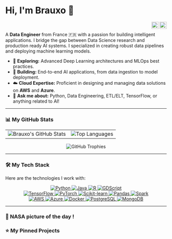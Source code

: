 # Hi, I'm Brauxo 👋

<a href="https://www.linkedin.com/in/your-linkedin-profile">
  <img align="right" alt="Brauxo's LinkedIn" width="22px" src="https://cdn.jsdelivr.net/npm/simple-icons@v3/icons/linkedin.svg" />
</a>
<a href="mailto:your-email@example.com">
  <img align="right" alt="Email" width="22px" src="https://cdn.jsdelivr.net/npm/simple-icons@v3/icons/gmail.svg" />
</a>

<br/>

A **Data Engineer** from France 🇫🇷 with a passion for building intelligent applications. I bridge the gap between Data Science research and production ready AI systems. I specialized in creating robust data pipelines and deploying machine learning models.

- 🧠 **Exploring:** Advanced Deep Learning architectures and MLOps best practices.
- 🚀 **Building:** End-to-end AI applications, from data ingestion to model deployment.
- ☁️ **Cloud Expertise:** Proficient in designing and managing data solutions on **AWS** and **Azure**.
- 💬 **Ask me about:** Python, Data Engineering, ETL/ELT, TensorFlow, or anything related to AI!

---

### 📊 My GitHub Stats

<p align="center">
  <table border="0" cellpadding="0" cellspacing="0">
    <tr>
      <td>
        <img src="https://github-readme-stats.vercel.app/api?username=Brauxo&show_icons=true&theme=tokyonight&hide_border=true&count_private=true" alt="Brauxo's GitHub Stats" />
      </td>
      <td>
        <img src="https://github-readme-stats.vercel.app/api/top-langs/?username=Brauxo&layout=compact&theme=tokyonight&hide_border=true" alt="Top Languages" />
      </td>
    </tr>
  </table>
<p align="center">
  <img src="https://github-profile-trophy.vercel.app/?username=Brauxo&theme=tokyonight&row=1&column=7" alt="GitHub Trophies" />
</p>

---

### 🛠️ My Tech Stack

Here are the technologies I work with:

<p align="center">
  <!-- Languages -->
  <a href="https://www.python.org" target="_blank"> <img src="https://img.shields.io/badge/Python-3776AB?style=for-the-badge&logo=python&logoColor=white" alt="Python"/> </a>
  <a href="https://www.java.com" target="_blank"> <img src="https://img.shields.io/badge/Java-ED8B00?style=for-the-badge&logo=openjdk&logoColor=white" alt="Java"/> </a>
  <a href="https://www.r-project.org/" target="_blank"> <img src="https://img.shields.io/badge/R-276DC3?style=for-the-badge&logo=r&logoColor=white" alt="R"/> </a>
  <a href="https://godotengine.org/" target="_blank"> <img src="https://img.shields.io/badge/GDScript-478CB0?style=for-the-badge&logo=godot-engine&logoColor=white" alt="GDScript"/> </a>
  <br/>
  <!-- DATA/ML -->
  <a href="https://www.tensorflow.org" target="_blank"> <img src="https://img.shields.io/badge/TensorFlow-FF6F00?style=for-the-badge&logo=tensorflow&logoColor=white" alt="TensorFlow"/> </a>
  <a href="https://pytorch.org/" target="_blank"> <img src="https://img.shields.io/badge/PyTorch-EE4C2C?style=for-the-badge&logo=pytorch&logoColor=white" alt="PyTorch"/> </a>
  <a href="https://scikit-learn.org/" target="_blank"> <img src="https://img.shields.io/badge/scikit--learn-%23F7931E?style=for-the-badge&logo=scikit-learn&logoColor=white" alt="Scikit-learn"/> </a>
  <a href="https://pandas.pydata.org/" target="_blank"> <img src="https://img.shields.io/badge/Pandas-150458?style=for-the-badge&logo=pandas&logoColor=white" alt="Pandas"/> </a>
  <a href="https://spark.apache.org/" target="_blank"> <img src="https://img.shields.io/badge/Apache%20Spark-E25A1C?style=for-the-badge&logo=apache-spark&logoColor=white" alt="Spark"/> </a>
  <br/>
  <!-- Devops -->
  <a href="https://aws.amazon.com" target="_blank"> <img src="https://img.shields.io/badge/AWS-232F3E?style=for-the-badge&logo=amazon-aws&logoColor=white" alt="AWS"/> </a>
  <a href="https://azure.microsoft.com" target="_blank"> <img src="https://img.shields.io/badge/Azure-0078D4?style=for-the-badge&logo=microsoft-azure&logoColor=white" alt="Azure"/> </a>
  <a href="https://www.docker.com/" target="_blank"> <img src="https://img.shields.io/badge/Docker-2496ED?style=for-the-badge&logo=docker&logoColor=white" alt="Docker"/> </a>
  <a href="https://www.postgresql.org" target="_blank"> <img src="https://img.shields.io/badge/PostgreSQL-336791?style=for-the-badge&logo=postgresql&logoColor=white" alt="PostgreSQL"/> </a>
  <a href="https://www.mongodb.com/" target="_blank"> <img src="https://img.shields.io/badge/MongoDB-47A248?style=for-the-badge&logo=mongodb&logoColor=white" alt="MongoDB"/> </a>
</p>

---

### 🔭 NASA picture of the day ! 

<!--NASA_PICTURE_START-->
<!--NASA_PICTURE_END-->

### ⭐ My Pinned Projects

